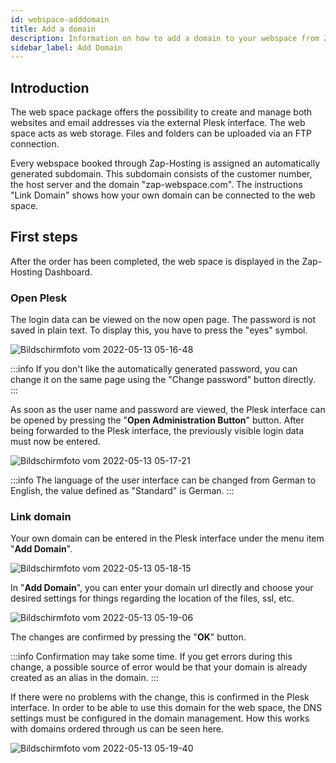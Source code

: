 ```yaml
---
id: webspace-adddomain
title: Add a domain
description: Information on how to add a domain to your webspace from ZAP-Hosting - ZAP-Hosting.com documentation
sidebar_label: Add Domain
---
```


## Introduction

The web space package offers the possibility to create and manage both websites and email addresses via the external Plesk interface. The web space acts as web storage. Files and folders can be uploaded via an FTP connection.

Every webspace booked through Zap-Hosting is assigned an automatically generated subdomain. This subdomain consists of the customer number, the host server and the domain "zap-webspace.com". The instructions "Link Domain" shows how your own domain can be connected to the web space.

## First steps

After the order has been completed, the web space is displayed in the Zap-Hosting Dashboard.

### Open Plesk

The login data can be viewed on the now open page. The password is not saved in plain text. To display this, you have to press the "eyes" symbol.

![Bildschirmfoto vom 2022-05-13 05-16-48](https://user-images.githubusercontent.com/61953937/168205286-a8406dc2-49b3-4905-a166-9101d92de1fd.png)

:::info
If you don't like the automatically generated password, you can change it on the same page using the "Change password" button directly.
:::

As soon as the user name and password are viewed, the Plesk interface can be opened by pressing the "**Open Administration Button**" button. After being forwarded to the Plesk interface, the previously visible login data must now be entered.

![Bildschirmfoto vom 2022-05-13 05-17-21](https://user-images.githubusercontent.com/61953937/168205270-a528dac8-e2cd-4516-87f6-4908017e47fa.png)

:::info
The language of the user interface can be changed from German to English, the value defined as "Standard" is German.
:::

### Link domain

Your own domain can be entered in the Plesk interface under the menu item "**Add Domain**".

![Bildschirmfoto vom 2022-05-13 05-18-15](https://user-images.githubusercontent.com/61953937/168205317-550afc47-0120-4142-aa40-fb1ab0cc587d.png)

In "**Add Domain**", you can enter your domain url directly and choose your desired settings for things regarding the location of the files, ssl, etc. 

![Bildschirmfoto vom 2022-05-13 05-19-06](https://user-images.githubusercontent.com/61953937/168205332-44be62d8-202b-4397-91d8-ba1dfeafd37b.png)

The changes are confirmed by pressing the "**OK**" button. 

:::info
Confirmation may take some time. If you get errors during this change, a possible source of error would be that your domain is already created as an alias in the domain.
:::

If there were no problems with the change, this is confirmed in the Plesk interface. In order to be able to use this domain for the web space, the DNS settings must be configured in the domain management. How this works with domains ordered through us can be seen here.

![Bildschirmfoto vom 2022-05-13 05-19-40](https://user-images.githubusercontent.com/61953937/168205374-72b9e03d-614b-4e1b-9d25-1a826975a1a9.png)
